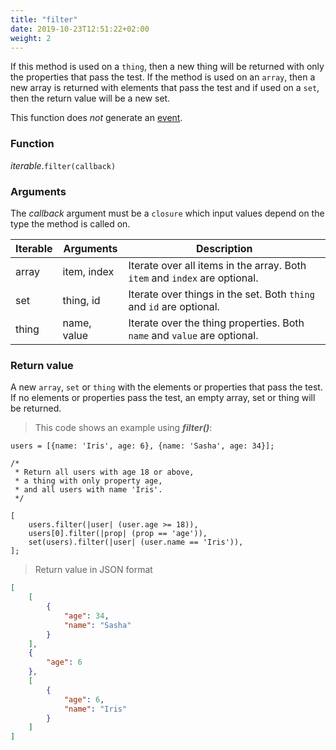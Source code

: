 ```yaml
---
title: "filter"
date: 2019-10-23T12:51:22+02:00
weight: 2
---
```


If this method is used on a `thing`, then a new thing will be returned with only
the properties that pass the test. If the method is used on an `array`, then a
new array is returned with elements that pass the test and if used on a `set`, then
the return value will be a new set.

This function does *not* generate an [event](../../../events).

### Function
*iterable*.`filter(callback)`

### Arguments
The *callback* argument must be a `closure` which input values depend on the type the method is called on.

Iterable | Arguments   | Description
-------- | ----------- | -----------
array    | item, index | Iterate over all items in the array. Both `item` and `index` are optional.
set      | thing, id   | Iterate over things in the set. Both `thing` and `id` are optional.
thing    | name, value | Iterate over the thing properties. Both `name` and `value` are optional.


### Return value
A new `array`, `set` or `thing` with the elements or properties that pass the test.
If no elements or properties pass the test, an empty array, set or thing will be returned.

> This code shows an example using ***filter()***:

```thingsdb,json_response
users = [{name: 'Iris', age: 6}, {name: 'Sasha', age: 34}];

/*
 * Return all users with age 18 or above,
 * a thing with only property age,
 * and all users with name 'Iris'.
 */

[
    users.filter(|user| (user.age >= 18)),
    users[0].filter(|prop| (prop == 'age')),
    set(users).filter(|user| (user.name == 'Iris')),
];
```

> Return value in JSON format

```json
[
    [
        {
            "age": 34,
            "name": "Sasha"
        }
    ],
    {
        "age": 6
    },
    [
        {
            "age": 6,
            "name": "Iris"
        }
    ]
]
```
